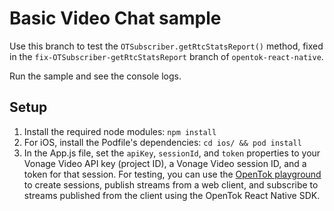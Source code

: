 # Basic Video Chat sample

Use this branch to test the `OTSubscriber.getRtcStatsReport()` method, fixed in the `fix-OTSubscriber-getRtcStatsReport` branch of `opentok-react-native`.

Run the sample and see the console logs.

## Setup
1. Install the required node modules: `npm install`
2. For iOS, install the Podfile's dependencies: `cd ios/ && pod install`
3. In the App.js file, set the `apiKey`, `sessionId`, and `token` properties to your Vonage Video API key (project ID), a Vonage Video session ID, and a token for that session.
For testing, you can use the [OpenTok playground](https://tokbox.com/developer/tools/playground/) to create sessions, publish streams from a web client, and subscribe to streams published from the client using the OpenTok React Native SDK.
